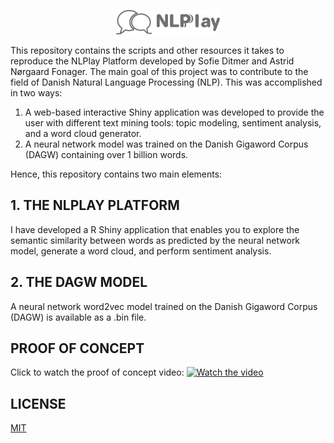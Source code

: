 <p align="center" width="100%"><img width="33%" src="https://github.com/TheNLPlayPlatform/NLPlay/blob/main/NLPlayLogo.png"></p>

This repository contains the scripts and other resources it takes to reproduce the NLPlay Platform developed by Sofie Ditmer and Astrid Nørgaard Fonager. The main goal of this project was to contribute to the field of Danish Natural Language Processing (NLP). This was accomplished in two ways: 
1. A web-based interactive Shiny application was developed to provide the user with different text mining tools: topic modeling, sentiment analysis, and a word cloud generator.
2. A neural network model was trained on the Danish Gigaword Corpus (DAGW) containing over 1 billion words. 

Hence, this repository contains two main elements: 

## 1. THE NLPLAY PLATFORM
I have developed a R Shiny application that enables you to explore the semantic similarity between words as predicted by the neural network model, generate a word cloud, and perform sentiment analysis. 

## 2. THE DAGW MODEL
A neural network word2vec model trained on the Danish Gigaword Corpus (DAGW) is available as a .bin file.

## PROOF OF CONCEPT 
Click to watch the proof of concept video:
[![Watch the video](https://github.com/sofieditmer/CulturalDataScienceExamProject2020/blob/main/Sk%C3%A6rmbillede%202020-12-03%20kl.%2011.39.22.png)](https://youtu.be/k36jzNu2fNI)

## LICENSE 
[MIT](https://github.com/sofieditmer/CulturalDataScienceExamProject2020/blob/main/LICENSE.md)
